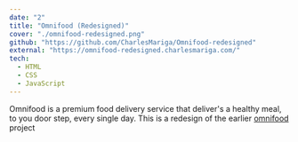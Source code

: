 ```yaml
---
date: "2"
title: "Omnifood (Redesigned)"
cover: "./omnifood-redesigned.png"
github: "https://github.com/CharlesMariga/Omnifood-redesigned"
external: "https://omnifood-redesigned.charlesmariga.com/"
tech:
  - HTML
  - CSS
  - JavaScript
---
```


Omnifood is a premium food delivery service that deliver's a healthy meal, to you door step, every single day. This is a redesign of the earlier [omnifood](https://omnifood.charlesmariga.com/) project

